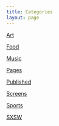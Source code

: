 ```yaml
---
title: Categories
layout: page
---
```

<style>
	.post	p {
		font-size: 3em;
		text-align: center;
	}
	.category {
		margin-top: 1em;
	}
</style>

<a href="./art" class="category">Art</a>

<a href="./food" class="category">Food</a>

<a href="./music" class="category">Music</a>

<a href="./pages" class="category">Pages</a>

<a href="./published" class="category">Published</a>

<a href="./screens" class="category">Screens</a>

<a href="./sports" class="category">Sports</a>

<a href="./sxsw" class="category">SXSW</a>

